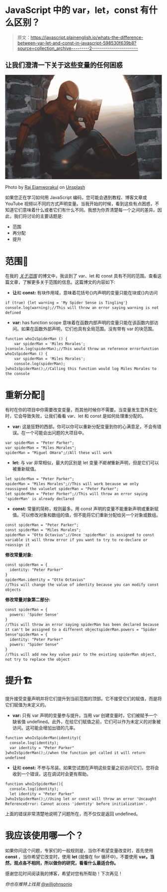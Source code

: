 # JavaScript 中的 var，let，const 有什么区别？

> 原文：<https://javascript.plainenglish.io/whats-the-difference-between-var-let-and-const-in-javascript-598530f639b8?source=collection_archive---------2----------------------->

## 让我们澄清一下关于这些变量的任何困惑

![](img/fe469b2d60566fb5e37cc634d67c46d0.png)

Photo by [Raj Eiamworakul](https://unsplash.com/@roadtripwithraj?utm_source=medium&utm_medium=referral) on [Unsplash](https://unsplash.com?utm_source=medium&utm_medium=referral)

如果您正在学习如何用 JavaScript 编码，您可能会遇到教程、博客文章或 YouTube 视频以不同的方式声明变量。当我开始的时候，看到这些有点困惑，不知道它们意味着什么或者它们有什么不同。我想为你弄清楚每一个之间的差异。因此，我们将讨论的主要话题是:

*   范围
*   再分配
*   提升

# 范围🔭

在我的 [*关于范围*](https://medium.com/@willjohnson.io/javascript-scope-basics-17c3c583e7fa) 的博文中，我谈到了 var、let 和 const 具有不同的范围。查看这篇文章，了解更多关于范围的信息。这篇博文的内容如下:

*   **让**和 **const:** 有块作用域，意味着花括号{}内声明的变量只能在块或{}内访问

```
if (true) {let warning = 'My Spider Sense is Tingling'}
console.log(warning);//This will throw an error saying warning is not defined
```

*   **var:** has function scope 意味着在函数内部声明的变量只能在该函数内部访问。如果在函数外部声明，它们也具有全局范围。没有带有 var 的块范围。

```
function whoIsSpiderMan () {
    var spiderMan = 'Miles Morales'; 
}console.log(spiderMan);//This would throw an reference errorfunction whoIsSpiderMan () {
    var spiderMan = 'Miles Morales';
    console.log(spiderMan); 
}whoIsSpiderMan();//Calling this function would log Miles Morales to the console
```

# **重新分配📃**

有时在你的项目中你需要改变变量，而其他时候你不需要。当变量发生意外变化时，它会导致失败，让我们看看 var、let 和 const 是如何处理重分配的。

*   **var:** 这是狂野的西部。你可以你可以重新分配变量到你的心满意足，不会有错误。在一个可能会出问题的大项目中。

```
var spiderMan = "Peter Parker";
var spiderMan = "Miles Morales";
spiderMan = "Miguel OHara";//All these will work
```

*   **let:** 与 var 非常相似，最大的区别是 let 变量*不能被*重新声明，但是它们可以被重新赋值。

```
let spiderMan = "Peter Parker";
spiderMan = "Miles Morales";//This will work because we only reassigned the valuelet spiderMan = "Peter Parker";
let spiderMan = "Peter Porker";//This will throw an error saying 'spiderMan' is already declared 
```

*   **const:** 常量的简称，规则最多。用 const 声明的变量不能重新声明或重新赋值。可以修改对象和数组的值，但不能将它们重新分配给另一个对象或数组。

```
const spiderMan = "Peter Parker";
const spiderMan = "Miles Morales";
spiderMan = "Otto Octavius";//Once 'spiderMan' is assigned to const variable it will throw error if you want to try to re-declare or reassign it
```

**修改常量对象:**

```
const spiderMan = {
  identity: "Peter Parker"
}
spiderMan.identity = "Otto Octavius"
//This will change the value of identity because you can modify const objects
```

**修改常量对象第二部分:**

```
const spiderMan = {
  powers: 'Spider Sense'
}
//This will throw an error saying spiderMan has been declared because it can't be assigned to a different objectspiderMan.powers = "Spider Sense"spiderMan = {
  identity: "Peter Parker"
  powers: "Spider Sense"
}
//This will add new key value pair to the existing spiderMan object, not try to replace the object
```

# 提升🏗

提升接受变量声明并将它们提升到当前范围的顶部。它不接受它们的赋值，而是将它们赋值为未定义的。

*   **var:** 只有 var 声明的变量参与提升。当用 var 创建变量时，它们被赋予一个缺省值 undefined。此外，在给它们赋值之前，它们可以作为未定义的对象被访问。这可能会增加出错的几率。

```
function whoIsSpiderMan(identity){
  console.log(identity);
  var identity = "Peter Parker"
}whoIsSpiderMan();//when the function get called it will return undefined
```

*   **让**和 **const:** 不参与吊装。如果您试图在声明这些变量之前访问它们，您将会收到一个错误，这在调试时会更有帮助。

```
function whoIsSpiderMan(){
  console.log(identity);
  let identity = "Peter Parker"
}whoIsSpiderMan();//Using let or const will throw an error 'Uncaught ReferenceError: Cannot access 'identity' before initialization'. 
```

上面的错误非常清楚地说明了问题所在，而不仅仅是返回 undefined。

# 我应该使用哪一个？

如果你问这个问题，专家们的一般规则是，当你不希望变量改变时，首先使用 **const** ，当你希望它改变时，使用 **let** (就像在 for 循环中)，不要使用 **var。当然，观点各不相同，所以做你的研究，看看什么最适合你。**

感谢您花时间阅读我的博客，希望对您有所帮助！下次再见！

*你也在推特上找我* [@willjohnsonio](https://twitter.com/willjohnsonio)